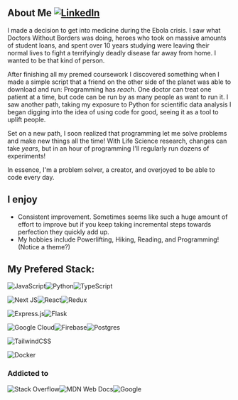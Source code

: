 ## About Me [![LinkedIn](https://img.shields.io/badge/linkedin-%230077B5.svg?style=for-the-badge&logo=linkedin&logoColor=white)](https://www.linkedin.com/in/obibaratt/)
I made a decision to get into medicine during the Ebola crisis. I saw what Doctors Without Borders was doing, heroes who took on massive amounts of student loans, and spent over 10 years studying were leaving their normal lives to fight a terrifyingly deadly disease far away from home. I wanted to be that kind of person. 

After finishing all my premed coursework I discovered something when I made a simple script that a friend on the other side of the planet was able to download and run: Programming has <em>reach</em>. One doctor can treat one patient at a time, but code can be run by as many people as want to run it. I saw another path, taking my exposure to Python for scientific data analysis I began digging into the idea of using code for good, seeing it as a tool to uplift people.

Set on a new path, I soon realized that programming let me solve problems and make new things all the time! With Life Science research, changes can take <em>years</em>, but in an hour of programming I'll regularly run dozens of experiments!

In essence, I'm a problem solver, a creator, and overjoyed to be able to code every day.

## I enjoy
- Consistent improvement. Sometimes seems like such a huge amount of effort to improve but if you keep taking incremental steps towards perfection they quickly add up.
- My hobbies include Powerlifting, Hiking, Reading, and Programming! (Notice a theme?)

## My Prefered Stack:
![JavaScript](https://img.shields.io/badge/javascript-%23323330.svg?style=for-the-badge&logo=javascript&logoColor=%23F7DF1E)![Python](https://img.shields.io/badge/python-3670A0?style=for-the-badge&logo=python&logoColor=ffdd54)![TypeScript](https://img.shields.io/badge/typescript-%23007ACC.svg?style=for-the-badge&logo=typescript&logoColor=white)

![Next JS](https://img.shields.io/badge/Next-black?style=for-the-badge&logo=next.js&logoColor=white)![React](https://img.shields.io/badge/react-%2320232a.svg?style=for-the-badge&logo=react&logoColor=%2361DAFB)![Redux](https://img.shields.io/badge/redux-%23593d88.svg?style=for-the-badge&logo=redux&logoColor=white)

![Express.js](https://img.shields.io/badge/express.js-%23404d59.svg?style=for-the-badge&logo=express&logoColor=%2361DAFB)![Flask](https://img.shields.io/badge/flask-%23000.svg?style=for-the-badge&logo=flask&logoColor=white)

![Google Cloud](https://img.shields.io/badge/GoogleCloud-%234285F4.svg?style=for-the-badge&logo=google-cloud&logoColor=white)![Firebase](https://img.shields.io/badge/firebase-%23039BE5.svg?style=for-the-badge&logo=firebase)![Postgres](https://img.shields.io/badge/postgres-%23316192.svg?style=for-the-badge&logo=postgresql&logoColor=white)

![TailwindCSS](https://img.shields.io/badge/tailwindcss-%2338B2AC.svg?style=for-the-badge&logo=tailwind-css&logoColor=white)

![Docker](https://img.shields.io/badge/docker-%230db7ed.svg?style=for-the-badge&logo=docker&logoColor=white)

### Addicted to

![Stack Overflow](https://img.shields.io/badge/-Stackoverflow-FE7A16?style=for-the-badge&logo=stack-overflow&logoColor=white)![MDN Web Docs](https://img.shields.io/badge/MDN_Web_Docs-black?style=for-the-badge&logo=mdnwebdocs&logoColor=white)![Google](https://img.shields.io/badge/google-4285F4?style=for-the-badge&logo=google&logoColor=white)
